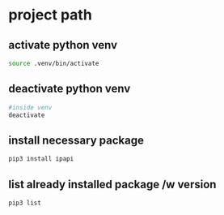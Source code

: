 # project path

## activate python venv

```bash
source .venv/bin/activate
```

## deactivate python venv

```bash
#inside venv
deactivate
```

## install necessary package

```bash
pip3 install ipapi
```

## list already installed package /w version

```bash
pip3 list